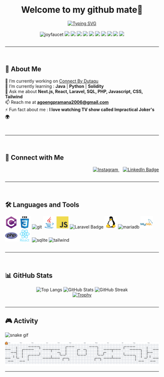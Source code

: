 <br/>

<h1 align="center">Welcome to my github mate🥑</h1>
<div align="center">
  <a href="https://git.io/typing-svg"><img src="https://readme-typing-svg.herokuapp.com?font=Fira+Code&weight=900&size=22&pause=1000&color=FFFFFF&background=1A1B2600&center=true&vCenter=true&multiline=true&repeat=false&width=460&height=135&lines=Fullstack+Developer;Laravel+%7C+Next.js+%7C+Tailwind;Clean+Code+Creative+Solutions;Let's+Build+Something%F0%9F%9A%80" alt="Typing SVG" /></a>
</div>
<br/>
<div align="center">
  <img src="https://komarev.com/ghpvc/?username=joyfaucet&label=Profile+views&color=0e75b6&style=flat" alt="joyfaucet" />
  <img src="https://img.shields.io/badge/Code%20Addict-24%2F7-blue?style=for-the-badge&logo=codeforces" />
  <img src="https://img.shields.io/badge/Coffee-Powered☕-brown?style=for-the-badge" />
  <img src="https://img.shields.io/badge/Late%20Night-Coding%20Session-black?style=for-the-badge&logo=night" />
  <img src="https://img.shields.io/badge/Debugger-Level%2099-critical?style=for-the-badge&logo=bugatti" />
  <img src="https://img.shields.io/badge/StackOverflow-Always%20Open-orange?style=for-the-badge&logo=stackoverflow" />
  <img src="https://img.shields.io/badge/Terminal-Ninja-222222?style=for-the-badge&logo=gnubash" />
  <img src="https://img.shields.io/badge/Keyboard-Warrior-black?style=for-the-badge&logo=mechanical-keyboard" />
  <img src="https://img.shields.io/badge/Bug-Whisperer-red?style=for-the-badge&logo=bugatti" />
  <img src="https://img.shields.io/badge/Dark%20Mode-Enabled-111111?style=for-the-badge&logo=visual-studio-code" />
  <img src="https://img.shields.io/badge/Made%20with-Laravel-red?style=for-the-badge&logo=laravel" />
</div>

<br/>

---

<br/>

## 🚀 About Me

<div align="left">
  
🔭 I’m currently working on [Connect By Dutaqu](https://github.com/JoyFaucet/qonnect-by-dutaqu-frontend.git)  
🌱 I’m currently learning : **Java** | **Python** | **Solidity**                                                                                                       
💬 Ask me about **Next.js, React, Laravel, SQL, PHP, Javascript, CSS, Tailwind**  
📫 Reach me at **agoengpramana2006@gmail.com**  
⚡ Fun fact about me : **I love watching TV show called Impractical Joker's 🌍**

</div>

<br/>

---

<br/>

## 📲 Connect with Me
<div align="right">
<a href="https://instagram.com/agun9gg9" target="_blank"> 
  <img src="https://raw.githubusercontent.com/rahuldkjain/github-profile-readme-generator/master/src/images/icons/Social/instagram.svg" alt="Instagram" height="30" width="40" /> </a>
  &nbsp;&nbsp;
  <a href="https://www.linkedin.com/in/muhammad-agung-pramana-4a8ba32ab" target="_blank">
    <img src="https://img.shields.io/badge/LinkedIn-Muhammad%20Agung%20Pramana-0077B5?style=for-the-badge&logo=linkedin&logoColor=white" alt="LinkedIn Badge" />
  </a>
</div>

<br/>

---

<br/>

## 🛠️ Languages and Tools

<div align="left">
  <img src="https://raw.githubusercontent.com/devicons/devicon/master/icons/csharp/csharp-original.svg" alt="csharp" width="40" height="40"/>
  <img src="https://raw.githubusercontent.com/devicons/devicon/master/icons/css3/css3-original-wordmark.svg" alt="css3" width="40" height="40"/>
  <img src="https://www.vectorlogo.zone/logos/git-scm/git-scm-icon.svg" alt="git" width="40" height="40"/>
  <img src="https://raw.githubusercontent.com/devicons/devicon/master/icons/java/java-original.svg" alt="java" width="40" height="40"/>
  <img src="https://raw.githubusercontent.com/devicons/devicon/master/icons/javascript/javascript-original.svg" alt="javascript" width="40" height="40"/>
  <img src="https://img.shields.io/badge/Laravel-FF2D20?style=for-the-badge&logo=laravel&logoColor=white" alt="Laravel Badge" />
  <img src="https://raw.githubusercontent.com/devicons/devicon/master/icons/linux/linux-original.svg" alt="linux" width="40" height="40"/>
  <img src="https://www.vectorlogo.zone/logos/mariadb/mariadb-icon.svg" alt="mariadb" width="40" height="40"/>
  <img src="https://raw.githubusercontent.com/devicons/devicon/master/icons/mysql/mysql-original-wordmark.svg" alt="mysql" width="40" height="40"/>
  <img src="https://raw.githubusercontent.com/devicons/devicon/master/icons/php/php-original.svg" alt="php" width="40" height="40"/>
  <img src="https://raw.githubusercontent.com/devicons/devicon/master/icons/react/react-original-wordmark.svg" alt="react" width="40" height="40"/>
  <img src="https://www.vectorlogo.zone/logos/sqlite/sqlite-icon.svg" alt="sqlite" width="40" height="40"/>
  <img src="https://www.vectorlogo.zone/logos/tailwindcss/tailwindcss-icon.svg" alt="tailwind" width="40" height="40"/>
</div>

<br/>

---

<br/>

## 📊 GitHub Stats

<div align="center">
  <img src="https://github-readme-stats.vercel.app/api/top-langs?username=joyfaucet&show_icons=true&locale=en&layout=compact&theme=tokyonight" alt="Top Langs" />
  <img src="https://github-readme-stats.vercel.app/api?username=joyfaucet&show_icons=true&locale=en&theme=tokyonight" alt="GitHub Stats" />
  <img src="https://github-readme-streak-stats.herokuapp.com/?user=joyfaucet&theme=tokyonight" alt="GitHub Streak" />
</div>

<div align="center">
  <a href="https://github.com/ryo-ma/github-profile-trophy">
    <img src="https://github-profile-trophy.vercel.app/?username=joyfaucet&theme=algolia&margin-w=10&margin-h=10" alt="Trophy" />
  </a>
</div>

<br/>

---

## 🎮 Activity

![snake gif](https://github.com/joyFaucet/joyFaucet/blob/output/github-snake-dark.svg)

<picture>
  <source media="(prefers-color-scheme: dark)" srcset="https://raw.githubusercontent.com/joyFaucet/joyFaucet/output/pacman-contribution-graph-dark.svg">
  <source media="(prefers-color-scheme: light)" srcset="https://raw.githubusercontent.com/joyFaucet/joyFaucet/output/pacman-contribution-graph.svg">
  <img alt="pacman contribution graph" src="https://raw.githubusercontent.com/joyFaucet/joyFaucet/output/pacman-contribution-graph.svg">
</picture>

---
